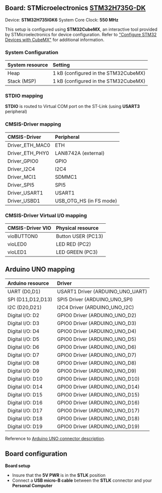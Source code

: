 Board: STMicroelectronics [STM32H735G-DK](https://www.st.com/en/evaluation-tools/stm32h735g-dk.html)
------------------------------------------

Device: **STM32H735IGK6**
System Core Clock: **550 MHz**

This setup is configured using **STM32CubeMX**, an interactive tool provided by STMicroelectronics for device configuration.
Refer to ["Configure STM32 Devices with CubeMX"](https://github.com/Open-CMSIS-Pack/cmsis-toolbox/blob/main/docs/CubeMX.md) for additional information.

### System Configuration

| System resource       | Setting
|:----------------------|:----------------------------------------------
| Heap                  | 1 kB (configured in the STM32CubeMX)
| Stack (MSP)           | 1 kB (configured in the STM32CubeMX)

### STDIO mapping

**STDIO** is routed to Virtual COM port on the ST-Link (using **USART3** peripheral)

### CMSIS-Driver mapping

| CMSIS-Driver          | Peripheral
|:----------------------|:----------------------------------------------
| Driver_ETH_MAC0       | ETH
| Driver_ETH_PHY0       | LAN8742A (external)
| Driver_GPIO0          | GPIO
| Driver_I2C4           | I2C4
| Driver_MCI1           | SDMMC1
| Driver_SPI5           | SPI5
| Driver_USART1         | USART1
| Driver_USBD1          | USB_OTG_HS (in FS mode)

### CMSIS-Driver Virtual I/O mapping

| CMSIS-Driver VIO      | Physical resource
|:----------------------|:----------------------------------------------
| vioBUTTON0            | Button USER (PC13)
| vioLED0               | LED RED     (PC2)
| vioLED1               | LED GREEN   (PC3)

## Arduino UNO mapping

| Arduino resource      | Driver
|:----------------------|:----------------------------------------------
| UART (D0,D1)          | USART1 Driver (ARDUINO_UNO_UART)
| SPI  (D11,D12,D13)    | SPI5   Driver (ARDUINO_UNO_SPI)
| I2C  (D20,D21)        | I2C4   Driver (ARDUINO_UNO_I2C)
| Digital I/O: D2       | GPIO0  Driver (ARDUINO_UNO_D2)
| Digital I/O: D3       | GPIO0  Driver (ARDUINO_UNO_D3)
| Digital I/O: D4       | GPIO0  Driver (ARDUINO_UNO_D4)
| Digital I/O: D5       | GPIO0  Driver (ARDUINO_UNO_D5)
| Digital I/O: D6       | GPIO0  Driver (ARDUINO_UNO_D6)
| Digital I/O: D7       | GPIO0  Driver (ARDUINO_UNO_D7)
| Digital I/O: D8       | GPIO0  Driver (ARDUINO_UNO_D8)
| Digital I/O: D9       | GPIO0  Driver (ARDUINO_UNO_D9)
| Digital I/O: D10      | GPIO0  Driver (ARDUINO_UNO_D10)
| Digital I/O: D14      | GPIO0  Driver (ARDUINO_UNO_D14)
| Digital I/O: D15      | GPIO0  Driver (ARDUINO_UNO_D15)
| Digital I/O: D16      | GPIO0  Driver (ARDUINO_UNO_D16)
| Digital I/O: D17      | GPIO0  Driver (ARDUINO_UNO_D17)
| Digital I/O: D18      | GPIO0  Driver (ARDUINO_UNO_D18)
| Digital I/O: D19      | GPIO0  Driver (ARDUINO_UNO_D19)

Reference to [Arduino UNO connector description](https://github.com/Open-CMSIS-Pack/cmsis-toolbox/blob/main/docs/ReferenceApplications.md#arduino-shield).

## Board configuration

**Board setup**
  - Insure that the **5V PWR** is in the **STLK** position
  - Connect a **USB micro-B cable** between the **STLK** connector and your **Personal Computer**
